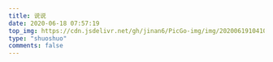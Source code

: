 ```yaml
---
title: 说说
date: 2020-06-18 07:57:19
top_img: https://cdn.jsdelivr.net/gh/jinan6/PicGo-img/img/20200619104100.jpg
type: "shuoshuo"
comments: false
---
```


<head>
  <script src="https://libs.baidu.com/jquery/2.0.0/jquery.min.js"></script>
</head>

  <body>
      <script>
        var img = "https://cdn.jsdelivr.net/gh/cungudafa/cdn/img/custom/cungudafa.jpg"; //说说旁边显示的头像
        var appID = "zhzq7s1XSx76S1pQhqGztXOb-MdYXbMMI";
        var appKEY = "v5U2GE7Xbmcrh10swntEfh3w";
        var per = "5"; //每页显示说说的数量
        var username = "仅安"; //Leancloud中设置的用户名
        var placeholder1="只有仅安才能评论哦"; //在编辑说说的输入框中的占位符
        var placeholder2="没有密码，不能评论！";  //在编辑密码的输入框中的占位符
        var lazy = 1; //是否开启懒加载动画
        var bgimg = "https://cdn.jsdelivr.net/gh/jinan6/PicGo-img/img/20200620143712.gif"; //背景动画
      </script>
      <div id="lazy"></div>
      <div id="artitalk"></div>
     <script type="text/javascript" src="https://unpkg.com/artitalk"></script>
  </body>